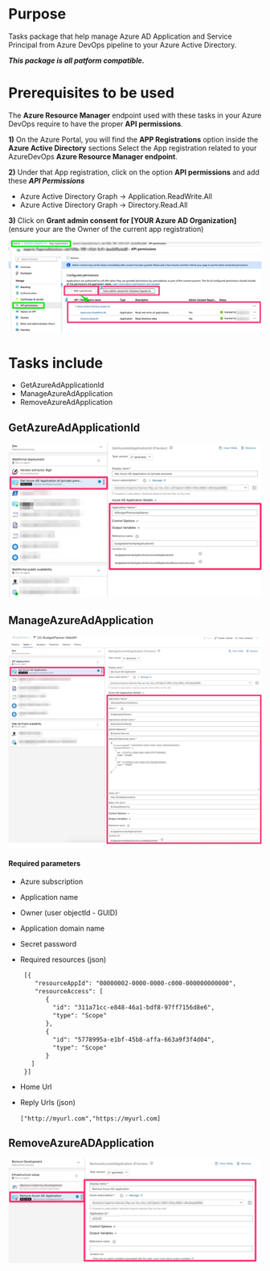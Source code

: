 # Purpose
Tasks package that help manage Azure AD Application and Service Principal from Azure DevOps pipeline to your Azure Active Directory.

***This package is all patform compatible.***

# Prerequisites to be used
The **Azure Resource Manager** endpoint used with these tasks in your Azure DevOps require to have the proper **API permissions**.

**1)** On the Azure Portal, you will find the **APP Registrations** option inside the **Azure Active Directory** sections
Select the App registration related to your AzureDevOps **Azure Resource Manager endpoint**.

**2)** Under that App registration, click on the option **API permissions** and add these ***API Permissions***
- Azure Active Directory Graph -> Application.ReadWrite.All
- Azure Active Directory Graph -> Directory.Read.All

**3)** Click on **Grant admin consent for [YOUR Azure AD Organization]** (ensure your are the Owner of the current app registration)

![AzureADAppRegistrationApiPermissions](_img/azureadapiperms.jpg)

# Tasks include
- GetAzureAdApplicationId
- ManageAzureAdApplication
- RemoveAzureAdApplication

## GetAzureAdApplicationId
![GetAzureAdApplication](_img/get-azureadapplicationdetail-v2.jpg)

## ManageAzureAdApplication
![ManageAzureAdApplication](_img/manageAdApplication-v2.jpg)
#### Required parameters
- Azure subscription
- Application name
- Owner (user objectId - GUID)
- Application domain name
- Secret password
- Required resources (json)
	```
	 [{
		"resourceAppId": "00000002-0000-0000-c000-000000000000",
		"resourceAccess": [
           {
             "id": "311a71cc-e848-46a1-bdf8-97ff7156d8e6",
             "type": "Scope"
           },
           {
             "id": "5778995a-e1bf-45b8-affa-663a9f3f4d04",
             "type": "Scope"
           }
       ]
     }]
    ```
               
- Home Url
- Reply Urls (json)

	```["http://myurl.com","https://myurl.com]```

## RemoveAzureADApplication
![Remove-AzureApplicationAD](_img/remove-applicationad-v2.jpg)